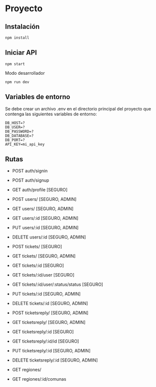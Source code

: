 # Proyecto

## Instalación

```
npm install 
```

## Iniciar API

```
npm start
```

Modo desarrollador
```
npm run dev
```

## Variables de entorno
Se debe crear un archivo .env en el directorio principal del proyecto que contenga las siguientes variables de entorno:
```
DB_HOST=?
DB_USER=?
DB_PASSWORD=?
DB_DATABASE=?
DB_PORT=?
API_KEY=mi_api_key
```

## Rutas
- POST auth/signin
- POST auth/signup
- GET auth/profile [SEGURO]

- POST users/ [SEGURO, ADMIN]
- GET users/ [SEGURO, ADMIN]
- GET users/:id [SEGURO, ADMIN]
- PUT users/:id [SEGURO, ADMIN]
- DELETE users/:id [SEGURO, ADMIN]

- POST tickets/ [SEGURO]
- GET tickets/ [SEGURO, ADMIN]
- GET tickets/:id [SEGURO]
- GET tickets/:id/user [SEGURO]
- GET tickets/:id/user/:status/status [SEGURO]
- PUT tickets/:id [SEGURO, ADMIN]
- DELETE tickets/:id [SEGURO, ADMIN]

- POST ticketsreply/ [SEGURO, ADMIN]
- GET ticketsreply/ [SEGURO, ADMIN]
- GET ticketsreply/:id [SEGURO]
- GET ticketsreply/:id/id [SEGURO]
- PUT ticketsreply/:id [SEGURO, ADMIN]
- DELETE ticketsreply/:id [SEGURO, ADMIN]

- GET regiones/
- GET regiones/:id/comunas

